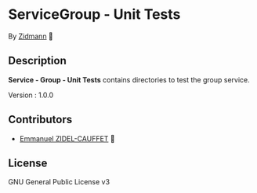 # ServiceGroup - Unit Tests

By [Zidmann](mailto:emmanuel.zidel@gmail.com) :bow: 

## Description

**Service - Group - Unit Tests** contains directories to test the group service.

Version : 1.0.0

## Contributors

* [Emmanuel ZIDEL-CAUFFET](mailto:emmanuel.zidel@gmail.com) :bow: 

## License

GNU General Public License v3
